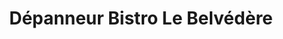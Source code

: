 ---
title: "Dépanneur Bistro Le Belvédère"
url: /trois-rivieres/depanneur-bistro-le-belvedere/
shop: convenience
---
